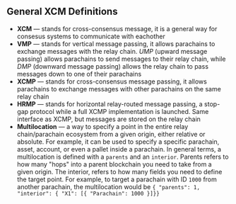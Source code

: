 ## General XCM Definitions

 - **XCM** — stands for cross-consensus message, it is a general way for consesus systems to communicate with eachother
 - **VMP** — stands for vertical message passing, it allows parachains to exchange messages with the relay chain. *UMP* (upward message passing) allows parachains to send messages to their relay chain, while *DMP* (downward message passing) allows the relay chain to pass messages down to one of their parachains
 - **XCMP** — stands for cross-consensus message passing, it allows parachains to exchange messages with other parachains on the same relay chain
 - **HRMP** — stands for horizontal relay-routed message passing, a stop-gap protocol while a full XCMP implementation is launched. Same interface as XCMP, but messages are stored on the relay chain
 - **Multilocation** —  a way to specify a point in the entire relay chain/parachain ecosystem from a given origin, either relative or absolute. For example, it can be used to specify a specific parachain, asset, account, or even a pallet inside a parachain. In general terms, a multilocation is defined with a `parents` and an `interior`. Parents refers to how many "hops" into a parent blockchain you need to take from a given origin. The interior, refers to how many fields you need to define the target point. For example, to target a parachain with ID `1000` from another parachain, the multilocation would be `{ "parents": 1, "interior": { "X1": [{ "Parachain": 1000 }]}}`